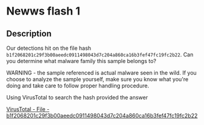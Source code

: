 # Newws flash 1

## Description

Our detections hit on the file hash `b1f2068201c29f3b00aeedc0911498043d7c204a860ca16b3fef47fc19fc2b22`. Can you determine what malware family this sample belongs to?

WARNING - the sample referenced is actual malware seen in the wild. If you choose to analyze the sample yourself, make sure you know what you're doing and take care to follow proper handling procedure.



Using VirusTotal to search the hash provided the answer

[VirusTotal - File - b1f2068201c29f3b00aeedc0911498043d7c204a860ca16b3fef47fc19fc2b22](https://www.virustotal.com/gui/file/b1f2068201c29f3b00aeedc0911498043d7c204a860ca16b3fef47fc19fc2b22/community)



```

```


